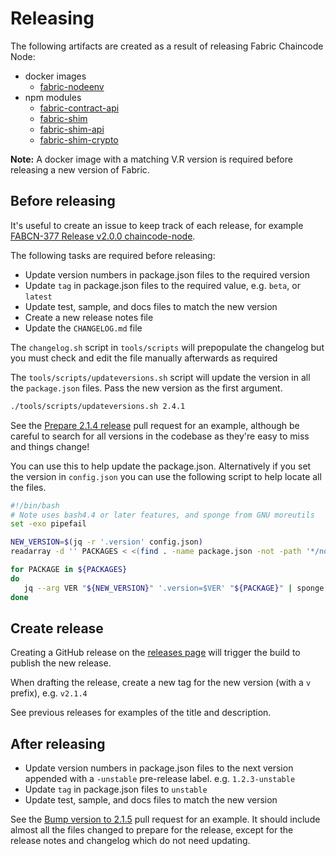 # Releasing

The following artifacts are created as a result of releasing Fabric Chaincode Node:

- docker images
    - [fabric-nodeenv](https://hub.docker.com/r/hyperledger/fabric-nodeenv)
- npm modules
    - [fabric-contract-api](https://www.npmjs.com/package/fabric-contract-api)
    - [fabric-shim](https://www.npmjs.com/package/fabric-shim)
    - [fabric-shim-api](https://www.npmjs.com/package/fabric-shim-api)
    - [fabric-shim-crypto](https://www.npmjs.com/package/fabric-shim-crypto)

**Note:** A docker image with a matching V.R version is required before releasing a new version of Fabric.

## Before releasing

It's useful to create an issue to keep track of each release, for example [FABCN-377 Release v2.0.0 chaincode-node](https://jira.hyperledger.org/browse/FABCN-377).

The following tasks are required before releasing:

- Update version numbers in package.json files to the required version
- Update `tag` in package.json files to the required value, e.g. `beta`, or `latest`
- Update test, sample, and docs files to match the new version
- Create a new release notes file
- Update the `CHANGELOG.md` file
  
The `changelog.sh` script in `tools/scripts` will prepopulate the changelog but you must check and edit the file manually afterwards as required

The `tools/scripts/updateversions.sh` script will update the version in all the `package.json` files.  Pass the new version as the first argument.

```bash
./tools/scripts/updateversions.sh 2.4.1
```

See the [Prepare 2.1.4 release](https://github.com/hyperledger/fabric-chaincode-node/pull/174) pull request for an example, although be careful to search for all versions in the codebase as they're easy to miss and things change!

You can use this to help update the package.json. 
Alternatively if you set the version in `config.json` you can use the following script to help locate all the files. 

```bash
#!/bin/bash
# Note uses bash4.4 or later features, and sponge from GNU moreutils
set -exo pipefail

NEW_VERSION=$(jq -r '.version' config.json)
readarray -d '' PACKAGES < <(find . -name package.json -not -path '*/node_modules/*' -not -path '*/common/*')

for PACKAGE in ${PACKAGES}
do
   jq --arg VER "${NEW_VERSION}" '.version=$VER' "${PACKAGE}" | sponge "${PACKAGE}"
done
```

## Create release

Creating a GitHub release on the [releases page](https://github.com/hyperledger/fabric-chaincode-node/releases) will trigger the build to publish the new release.

When drafting the release, create a new tag for the new version (with a `v` prefix), e.g. `v2.1.4`

See previous releases for examples of the title and description.

## After releasing

- Update version numbers in package.json files to the next version appended with a `-unstable` pre-release label. e.g. `1.2.3-unstable`
- Update `tag` in package.json files to `unstable`
- Update test, sample, and docs files to match the new version

See the [Bump version to 2.1.5](https://github.com/hyperledger/fabric-chaincode-node/pull/175) pull request for an example. It should include almost all the files changed to prepare for the release, except for the release notes and changelog which do not need updating.
